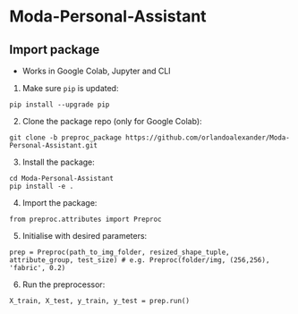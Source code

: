 # Moda-Personal-Assistant

## Import package

- Works in Google Colab, Jupyter and CLI

1. Make sure `pip` is updated:
```
pip install --upgrade pip
```
2. Clone the package repo (only for Google Colab):
```
git clone -b preproc_package https://github.com/orlandoalexander/Moda-Personal-Assistant.git
```
3. Install the package: 
```
cd Moda-Personal-Assistant
pip install -e .
```
4. Import the package:
```
from preproc.attributes import Preproc
```
5. Initialise with desired parameters:
```
prep = Preproc(path_to_img_folder, resized_shape_tuple, attribute_group, test_size) # e.g. Preproc(folder/img, (256,256), 'fabric', 0.2)
```
6. Run the preprocessor:
```
X_train, X_test, y_train, y_test = prep.run()
```
